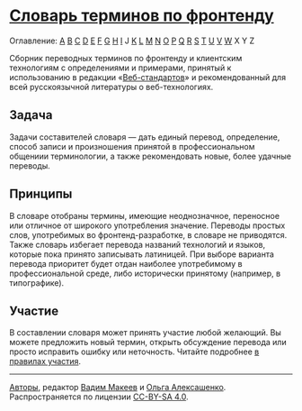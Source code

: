 # [Словарь терминов по фронтенду](dictionary.md)

Оглавление: [A](Dictionary.md#a) [B](Dictionary.md#b) [C](Dictionary.md#c) [D](Dictionary.md#d) [E](Dictionary.md#e) [F](Dictionary.md#f) [G](Dictionary.md#g) [H](Dictionary.md#h) [I](Dictionary.md#i) J [K](Dictionary.md#k) [L](Dictionary.md#l) [M](Dictionary.md#m) [N](Dictionary.md#n) [O](Dictionary.md#o) [P](Dictionary.md#p) [Q](Dictionary.md#q) [R](Dictionary.md#r) [S](Dictionary.md#s) [T](Dictionary.md#t) [U](Dictionary.md#u) [V](Dictionary.md#v) [W](Dictionary.md#w) X Y Z

Сборник переводных терминов по фронтенду и клиентским технологиям с определениями и примерами, принятый к использованию в редакции «[Веб-стандартов](http://web-standards.ru)» и рекомендованный для всей русскоязычной литературы о веб-технологиях.

## Задача

Задачи составителей словаря — дать единый перевод, определение, способ записи и произношения принятой в профессиональном общениии терминологии, а также рекомендовать новые, более удачные переводы.

## Принципы

В словаре отобраны термины, имеющие неоднозначное, переносное или отличное от широкого употребления значение. Переводы простых слов, употребимых во фронтенд-разработке, в словаре не приводятся. Также словарь избегает перевода названий технологий и языков, которые пока принято записывать латиницей. При выборе варианта перевода приоритет будет отдан наиболее употребимому в профессиональной среде, либо исторически принятому (например, в типографике).

## Участие

В составлении словаря может принять участие любой желающий. Вы можете предложить новый термин, открыть обсуждение перевода или просто исправить ошибку или неточность. Читайте подробнее [в правилах участия](CONTRIBUTING.md).

---
[Авторы](https://github.com/web-standards-ru/dictionary/graphs/contributors), редактор [Вадим Макеев](http://pepelsbey.net) и [Ольга Алексашенко](http://engelside.net/portfolio/). Распространяется по лицензии [CC-BY-SA 4.0](LICENSE.md).

